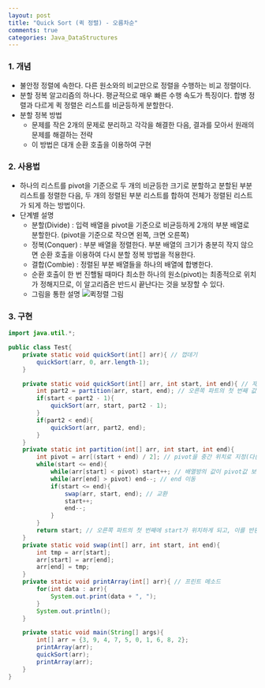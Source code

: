 ```yaml
---
layout: post
title: "Quick Sort (퀵 정렬) - 오름차순"
comments: true
categories: Java_DataStructures
---
```


### 1. 개념
- 불안정 정렬에 속한다. 다른 원소와의 비교만으로 정렬을 수행하는 비교 정렬이다.
- 분할 정복 알고리즘의 하나다. 평균적으로 매우 빠른 수행 속도가 특징이다. 합병 정렬과 다르게 퀵 정렬은 리스트를 비균등하게 분할한다.
- 분할 정복 방법
	- 문제를 작은 2개의 문제로 분리하고 각각을 해결한 다음, 결과를 모아서 원래의 문제를 해결하는 전략
	- 이 방법은 대개 순환 호출을 이용하여 구현

### 2. 사용법
- 하나의 리스트를 pivot을 기준으로 두 개의 비균등한 크기로 분할하고 분할된 부분 리스트를 정렬한 다음, 두 개의 정렬된 부분 리스트를 합하여 전체가 정렬된 리스트가 되게 하는 방법이다.
- 단계별 설명
	- 분할(Divide) : 입력 배열을 pivot을 기준으로 비균등하게 2개의 부분 배열로 분할한다. (pivot을 기준으로 작으면 왼쪽, 크면 오른쪽)
	- 정복(Conquer) : 부분 배열을 정렬한다. 부분 배열의 크기가 충분히 작지 않으면 순환 호출을 이용하여 다시 분할 정복 방법을 적용한다.
	- 결합(Combie) : 정렬된 부분 배열들을 하나의 배열에 합병한다.
	- 순환 호출이 한 번 진핼될 때마다 최소한 하나의 원소(pivot)는 최종적으로 위치가 정해지므로, 이 알고리즘은 반드시 끝난다는 것을 보장할 수 있다.
	- 그림을 통한 설명
![퀵정렬 그림](http://nokbeondev.github.io\img\quick-sort.png)


### 3. 구현
```java
import java.util.*;

public class Test{
	private static void quickSort(int[] arr){ // 껍데기
		quickSort(arr, 0, arr.length-1);
	}

	private static void quickSort(int[] arr, int start, int end){ // 재귀 호출을 이용
		int part2 = partition(arr, start, end); // 오른쪽 파트의 첫 번째 값
		if(start < part2 - 1){
			quickSort(arr, start, part2 - 1);
		}
		if(part2 < end){
			quickSort(arr, part2, end);
		}
	}
	private static int partition(int[] arr, int start, int end){
		int pivot = arr[(start + end) / 2]; // pivot을 중간 위치로 지정(다른 위치로 지정해도 무관함)
		while(start <= end){
			while(arr[start] < pivot) start++; // 배열방의 값이 pivot값 보다 작으면 무시하고 start증가
			while(arr[end] > pivot) end--; // end 이동
			if(start <= end){
				swap(arr, start, end); // 교환
				start++;
				end--;
			}
		}
		return start; // 오른쪽 파트의 첫 번째에 start가 위치하게 되고, 이를 반환
	}
	private static void swap(int[] arr, int start, int end){
		int tmp = arr[start];
		arr[start] = arr[end];
		arr[end] = tmp;
	}
	private static void printArray(int[] arr){ // 프린트 메소드
		for(int data : arr){
			System.out.print(data + ", ");
		}
		System.out.println();
	}

	private static void main(String[] args){
		int[] arr = {3, 9, 4, 7, 5, 0, 1, 6, 8, 2};
		printArray(arr);
		quickSort(arr);
		printArray(arr);
	}
}
```